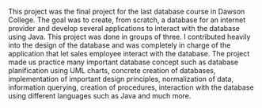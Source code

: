 This project was the final project for the last database course in Dawson College. The goal was to create, from scratch, a database for an internet provider and develop several applications to interact with the database using Java. This project was done in groups of three. I contributed heavily into the design of the database and was completely in charge of the application that let sales employee interact with the database. The project made us practice many important database concept such as database planification using UML charts, concrete creation of databases, implementation of important design principles, normalization of data, information querying, creation of procedures, interaction with the database using different languages such as Java and much more.

